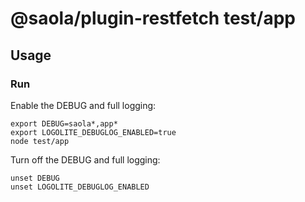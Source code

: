 # @saola/plugin-restfetch test/app

## Usage

### Run

Enable the DEBUG and full logging:

```shell
export DEBUG=saola*,app*
export LOGOLITE_DEBUGLOG_ENABLED=true
node test/app
```

Turn off the DEBUG and full logging:

```
unset DEBUG
unset LOGOLITE_DEBUGLOG_ENABLED
```
